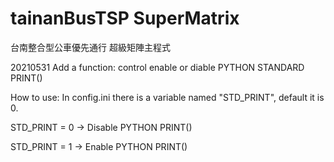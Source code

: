 # tainanBusTSP SuperMatrix

台南整合型公車優先通行 超級矩陣主程式

20210531
Add a function: control enable or diable PYTHON STANDARD PRINT()

How to use: In config.ini there is a variable named "STD_PRINT", default it is 0.

STD_PRINT = 0 -> Disable PYTHON PRINT()

STD_PRINT = 1 -> Enable PYTHON PRINT()

